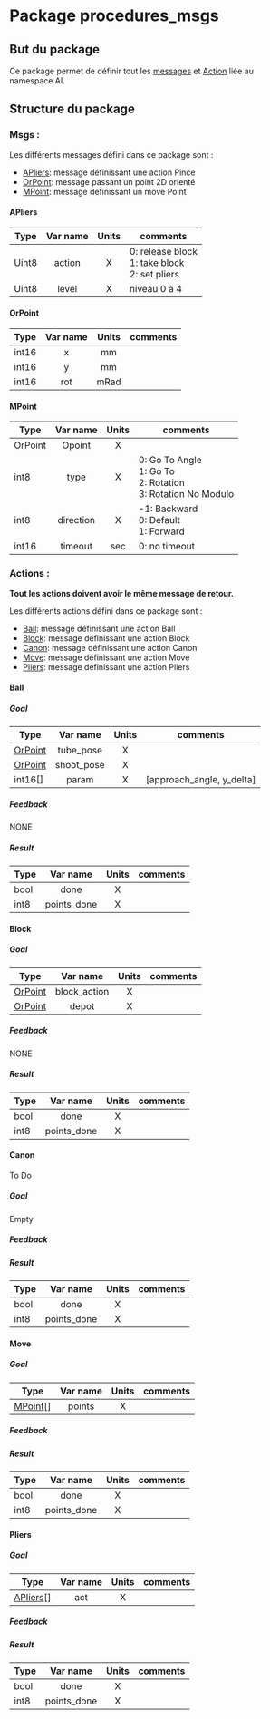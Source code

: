 

# Package procedures_msgs

## But du package
Ce package permet de définir tout les [messages](#Msgs) et [Action](#Actions) liée au namespace AI. 

## Structure du package

### Msgs : 
Les différents messages défini dans ce package sont : 

 - [APliers](#APliers): message définissant une action Pince
 - [OrPoint](#OrPoint): message passant un point 2D orienté
 - [MPoint](#MPoint): message définissant un move Point

#### APliers

| Type | Var name | Units | comments |
|--|:--:|:--:|--|
| Uint8 | action | X | 0: release block <br> 1: take block <br> 2: set pliers |
| Uint8 | level | X | niveau 0 à 4 |

#### OrPoint

| Type | Var name | Units | comments |
|--|:--:|:--:|--|
| int16 | x | mm | |
| int16 | y | mm | |
| int16 | rot | mRad | |

#### MPoint
| Type | Var name | Units | comments |
|--|:--:|:--:|--|
| OrPoint | Opoint | X |  |
| int8 | type | X | 0: Go To Angle <br> 1: Go To <br> 2: Rotation <br> 3: Rotation No Modulo |
| int8 | direction | X | -1: Backward <br> 0: Default <br> 1: Forward |
| int16 | timeout | sec | 0: no timeout |


### Actions : 

**Tout les actions doivent avoir le même message de retour.**

Les différents actions défini dans ce package sont : 

 - [Ball](#Ball): message définissant une action Ball
 - [Block](#Block): message définissant une action Block
 - [Canon](#Canon): message définissant une action Canon
 - [Move](#Move): message définissant une action Move
 - [Pliers](#Pliers): message définissant une action Pliers

#### Ball
##### Goal
| Type | Var name | Units | comments |
|--|:--:|:--:|--|
| [OrPoint](#OrPoint)| tube_pose | X |  |
| [OrPoint](#OrPoint)| shoot_pose | X |  |
| int16[]| param | X | [approach_angle, y_delta] |
##### Feedback
NONE

##### Result
| Type | Var name | Units | comments |
|--|:--:|:--:|--|
| bool| done | X |  |
| int8 | points_done | X | |

#### Block
##### Goal
| Type | Var name | Units | comments |
|--|:--:|:--:|--|
| [OrPoint](#OrPoint)| block_action | X |  |
| [OrPoint](#OrPoint)| depot | X |  |
##### Feedback
NONE

##### Result
| Type | Var name | Units | comments |
|--|:--:|:--:|--|
| bool| done | X |  |
| int8 | points_done | X | |

#### Canon
To Do
##### Goal
Empty
##### Feedback


##### Result
| Type | Var name | Units | comments |
|--|:--:|:--:|--|
| bool| done | X |  |
| int8 | points_done | X | |


#### Move

##### Goal
| Type | Var name | Units | comments |
|--|:--:|:--:|--|
| [MPoint[]](#MPoint)| points | X |  |
##### Feedback


##### Result
| Type | Var name | Units | comments |
|--|:--:|:--:|--|
| bool| done | X |  |
| int8 | points_done | X | |

#### Pliers

##### Goal
| Type | Var name | Units | comments |
|--|:--:|:--:|--|
| [APliers[]](#APliers)| act | X |  |
##### Feedback


##### Result
| Type | Var name | Units | comments |
|--|:--:|:--:|--|
| bool| done | X |  |
| int8 | points_done | X | |
